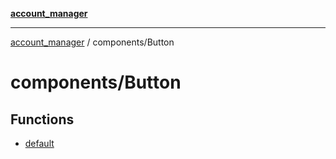 [**account_manager**](../../README.md)

***

[account_manager](../../modules.md) / components/Button

# components/Button

## Functions

- [default](functions/default.md)
